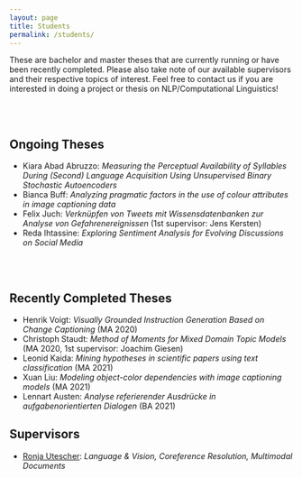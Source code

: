 ```yaml
---
layout: page
title: Students
permalink: /students/
---
```


These are bachelor and master theses that are currently running or have been recently completed. 
Please also take note of our available supervisors and their respective topics of interest.
Feel free to contact us if you are interested in doing a project or thesis on NLP/Computational Linguistics!

<br/><br/>

## Ongoing Theses

* Kiara Abad Abruzzo: *Measuring the Perceptual Availability of Syllables During (Second) Language Acquisition Using Unsupervised Binary Stochastic Autoencoders*
* Bianca Buff: *Analyzing pragmatic factors in the use of colour attributes in image captioning data*
* Felix Juch: *Verknüpfen von Tweets mit Wissensdatenbanken zur Analyse von Gefahrenereignissen* (1st supervisor: Jens Kersten)
* Reda Ihtassine: *Exploring Sentiment Analysis for Evolving Discussions on Social Media*


<br/><br/>

## Recently Completed Theses

* Henrik Voigt: *Visually Grounded Instruction Generation Based on Change Captioning* (MA 2020)
* Christoph Staudt: *Method of Moments for Mixed Domain Topic Models* (MA 2020, 1st supervisor: Joachim Giesen)
* Leonid Kaida: *Mining hypotheses in scientific papers using text classification* (MA 2021)
* Xuan Liu: *Modeling object-color dependencies with image captioning models* (MA 2021)
* Lennart Austen: *Analyse referierender Ausdrücke in aufgabenorientierten Dialogen* (BA 2021)

## Supervisors

* [Ronja Utescher](https://ekvv.uni-bielefeld.de/pers_publ/publ/PersonDetail.jsp?personId=298822497): *Language & Vision, Coreference Resolution, Multimodal Documents*
